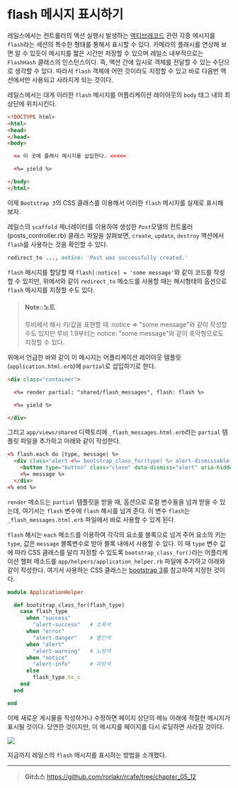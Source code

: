 # flash 메시지 표시하기

레일스에서는 컨트롤러의 액션 실행시 발생하는 [액티브레코드](/appendices/active_record.html) 관련 각종 메시지를 `flash`라는 세션의 특수한 형태를 통해서 표시할 수 있다. 카메라의 플래시를 연상해 보면 알 수 있듯이 메시지를 짧은 시간만 저장할 수 있으며 레일스 내부적으로는 `FlashHash` 클래스의 인스턴스이다. 즉, 액션 간에 임시로 객체를 전달할 수 있는 수단으로 생각할 수 있다. 따라서 `flash` 객체에 어떤 것이라도 지정할 수 있고 바로 다음번 액션에서만 사용되고 사라지게 되는 것이다.

레일스에서는 대게 이러한 `flash` 메시지를 어플리케이션 레이아웃의 `body` 태그 내의 최상단에 위치시킨다.

```html
<!DOCTYPE html>
<html>
<head>
</head>
<body>

  <= 이 곳에 플래시 메시지를 삽입한다. <<<<<

  <%= yield %>

</body>
</html>
```

이제 `Bootstrap 3`의 CSS 클래스를 이용해서 이러한 `flash` 메시지를 실제로 표시해 보자.

레일스의 `scaffold` 제너레이터를 이용하여 생성한 `Post`모델의 컨트롤러(posts_controller.rb) 클래스 파일을 살펴보면, `create`, `update`, `destroy` 액션에서 `flash`를 사용하는 것을 확인할 수 있다.

```ruby
redirect_to ..., notice: 'Post was successfully created.'
```

`flash` 메시지를 할당할 때 `flash[:notice] = 'some message'`와 같이 코드를 작성할 수 있지만, 위에서와 같이 `redirect_to` 메소드를 사용할 때는 해시형태의 옵션으로 `flash` 메시지를 지정할 수도 있다.

> #### Note::노트
> 
> 루비에서 해시 키/값을 표현할 때 :notice => "some message"와 같이 작성할 수도 있지만 루비 1.9부터는 notice: "some message"와 같이 축약형으로도 지정할 수 있다.

위에서 언급한 바와 같이 이 메시지는 어플리케이션 레이아웃 템플릿(`application.html.erb`)에 `partial`로 삽입하기로 한다.


```html
<div class="container">

  <%= render partial: "shared/flash_messages", flash: flash %>

  <%= yield %>

</div>
```

그리고 `app/views/shared` 디렉토리에 `_flash_messages.html.erb`라는 `partial` 템플릿 파일을 추가하고 아래와 같이 작성한다.

```html
<% flash.each do |type, message| %>
  <div class="alert <%= bootstrap_class_for(type) %> alert-dismissable fade in">
    <button type="button" class="close" data-dismiss="alert" aria-hidden="true">&times;</button>
    <%= message %>
  </div>
<% end %>
```

`render` 메소드는 `partial` 템플릿을 받을 때, 옵션으로 로컬 변수들을 넘겨 받을 수 있는데, 여기서는 `flash` 변수에 `flash` 해시를 넘겨 준다. 이 변수 `flash`는 `_flash_messages.html.erb` 파일에서 바로 사용할 수 있게 된다.

`flash` 해시는 `each` 메소드를 이용하여 각각의 요소를 블록으로 넘겨 주어 요소의 키는 `type`, 값은 `message` 블록변수로 받아 블록 내에서 사용할 수 있다. 이 때 `type` 변수 값에 따라 CSS 클래스를 달리 지정할 수 있도록 `bootstrap_class_for()`라는 어플리케이션 헬퍼 메소드를 `app/helpers/application_helper.rb` 파일에 추가하고 아래와 같이 작성한다. 여기서 사용하는 CSS 클래스는 [bootstrap 3](http://getbootstrap.com/components/#alerts)를 참고하여 지정한 것이다.

```ruby
module ApplicationHelper

  def bootstrap_class_for(flash_type)
    case flash_type
      when "success"
        "alert-success"   # 초록색
      when "error"
        "alert-danger"    # 빨간색
      when "alert"
        "alert-warning"   # 노랑색
      when "notice"
        "alert-info"      # 파랑색
      else
        flash_type.to_s
    end
  end

end
```

이제 새로운 게시물을 작성하거나 수정하면 페이지 상단의 메뉴 아래에 적절한 메시지가 표시될 것이다. 당연한 것이지만, 이 메시지를 페이지를 다시 로딩하면 사라질 것이다.

![](http://i1373.photobucket.com/albums/ag392/rorlab/Photobucket%20Desktop%20-%20RORLAB/rcafe/2016-12-17_20-50-33_zpsfvlmdtws.png)

지금까지 레일스의 `flash` 메시지를 표시하는 방법을 소개했다.


---
> **Git소스** https://github.com/rorlakr/rcafe/tree/chapter_05_12




